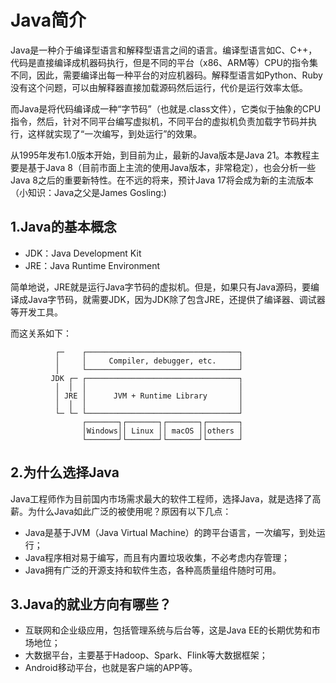 # Java简介

Java是一种介于编译型语言和解释型语言之间的语言。编译型语言如C、C++，代码是直接编译成机器码执行，但是不同的平台（x86、ARM等）CPU的指令集不同，因此，需要编译出每一种平台的对应机器码。解释型语言如Python、Ruby没有这个问题，可以由解释器直接加载源码然后运行，代价是运行效率太低。

而Java是将代码编译成一种“字节码”（也就是.class文件），它类似于抽象的CPU指令，然后，针对不同平台编写虚拟机，不同平台的虚拟机负责加载字节码并执行，这样就实现了“一次编写，到处运行”的效果。

从1995年发布1.0版本开始，到目前为止，最新的Java版本是Java 21。本教程主要是基于Java 8（目前市面上主流的使用Java版本，非常稳定），也会分析一些 Java 8之后的重要新特性。在不远的将来，预计Java 17将会成为新的主流版本（小知识：Java之父是James Gosling:)

## 1.Java的基本概念

- JDK：Java Development Kit
- JRE：Java Runtime Environment

简单地说，JRE就是运行Java字节码的虚拟机。但是，如果只有Java源码，要编译成Java字节码，就需要JDK，因为JDK除了包含JRE，还提供了编译器、调试器等开发工具。

而这关系如下：

```
          ┌─    ┌──────────────────────────────────┐
          │     │     Compiler, debugger, etc.     │
          │     └──────────────────────────────────┘
         JDK ┌─ ┌──────────────────────────────────┐
          │  │  │                                  │
          │ JRE │      JVM + Runtime Library       │
          │  │  │                                  │
          └─ └─ └──────────────────────────────────┘
                ┌───────┐┌───────┐┌───────┐┌───────┐
                │Windows││ Linux ││ macOS ││others │
                └───────┘└───────┘└───────┘└───────┘
```

## 2.为什么选择Java

Java工程师作为目前国内市场需求最大的软件工程师，选择Java，就是选择了高薪。为什么Java如此广泛的被使用呢？原因有以下几点：

- Java是基于JVM（Java Virtual Machine）的跨平台语言，一次编写，到处运行；
- Java程序相对易于编写，而且有内置垃圾收集，不必考虑内存管理；
- Java拥有广泛的开源支持和软件生态，各种高质量组件随时可用。

## 3.Java的就业方向有哪些？

- 互联网和企业级应用，包括管理系统与后台等，这是Java EE的长期优势和市场地位；
- 大数据平台，主要基于Hadoop、Spark、Flink等大数据框架；
- Android移动平台，也就是客户端的APP等。